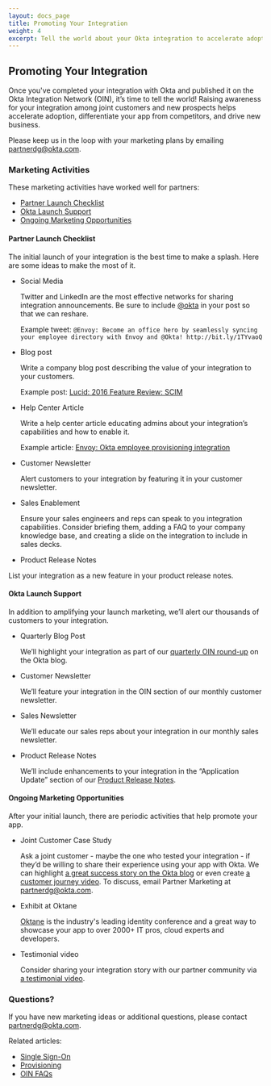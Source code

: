 ```yaml
---
layout: docs_page
title: Promoting Your Integration
weight: 4
excerpt: Tell the world about your Okta integration to accelerate adoption, differentiate your app, and drive new business.
---
```


## Promoting Your Integration

Once you've completed your integration with Okta and published it on the Okta Integration Network (OIN), it’s time to tell the world!
Raising awareness for your integration among joint customers and new prospects helps accelerate adoption, differentiate your app from competitors, and drive new business.

Please keep us in the loop with your marketing plans by emailing <partnerdg@okta.com>.

### Marketing Activities

These marketing activities have worked well for partners:

* [Partner Launch Checklist](#partner-launch-checklist)
* [Okta Launch Support](#okta-launch-support)
* [Ongoing Marketing Opportunities](#ongoing-marketing-opportunities)

#### Partner Launch Checklist

The initial launch of your integration is the best time to make a splash. Here are some ideas to make the most of it.

* Social Media

    Twitter and LinkedIn are the most effective networks for sharing integration announcements. Be sure to include [@okta](https://twitter.com/okta) in your post so that we can reshare.

    Example tweet:
    `@Envoy: Become an office hero by seamlessly syncing your employee directory with Envoy and @Okta! http://bit.ly/1TYvaoQ`

* Blog post

    Write a company blog post describing the value of your integration to your customers.

    Example post: [Lucid: 2016 Feature Review: SCIM](https://www.lucidchart.com/blog/feature-review-scim)

* Help Center Article

    Write a help center article educating admins about your integration’s capabilities and how to enable it.

    Example article: [Envoy: Okta employee provisioning integration](https://help.envoy.com/okta-employee-provisioning-integration/)

* Customer Newsletter

    Alert customers to your integration by featuring it in your customer newsletter.

* Sales Enablement

    Ensure your sales engineers and reps can speak to you integration capabilities.
    Consider briefing them, adding a FAQ to your company knowledge base, and creating a slide on the integration to include in sales decks.

* Product Release Notes

List your integration as a new feature in your product release notes.

#### Okta Launch Support

In addition to amplifying your launch marketing, we’ll alert our thousands of customers to your integration.

* Quarterly Blog Post

    We’ll highlight your integration as part of our [quarterly OIN round-up](https://www.okta.com/blog/2016/12/seeing-success-in-oktas-scim-provisioning-program/) on the Okta blog.

* Customer Newsletter

    We’ll feature your integration in the OIN section of our monthly customer newsletter.

* Sales Newsletter

    We’ll educate our sales reps about your integration in our monthly sales newsletter.

* Product Release Notes

    We’ll include enhancements to your integration in the “Application Update” section of our [Product Release Notes](https://support.okta.com/help/articles/Knowledge_Article/Okta-Production-Release-2017-02).

#### Ongoing Marketing Opportunities

After your initial launch, there are periodic activities that help promote your app.

* Joint Customer Case Study

    Ask a joint customer - maybe the one who tested your integration - if they’d be willing to share their experience using your app with Okta.
    We can highlight [a great success story on the Okta blog](https://www.okta.com/blog/2016/12/afge-employees-and-members-seamlessly-access-their-applications-and-benefits-with-okta/) or even create [a customer journey video](https://www.okta.com/customers/).
    To discuss, email Partner Marketing at <partnerdg@okta.com>.

* Exhibit at Oktane

    [Oktane](https://www.okta.com/oktane17/) is the industry's leading identity conference and a great way to showcase your app to over 2000+ IT pros, cloud experts and developers.

* Testimonial video

    Consider sharing your integration story with our partner community via [a testimonial video](https://www.okta.com/partners/partner-testimonials/).

### Questions?

If you have new marketing ideas or additional questions, please contact <partnerdg@okta.com>.

Related articles:

* [Single Sign-On](/use_cases/integrate_with_okta/sso-with-saml.html)
* [Provisioning](/use_cases/integrate_with_okta/provisioning.html)
* [OIN FAQs](/use_cases/integrate_with_okta/oan-faqs.html)